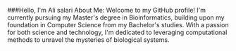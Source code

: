 ###Hello, I'm Ali salari
About Me:
Welcome to my GitHub profile! I'm currently pursuing my Master's degree in Bioinformatics, building upon my foundation in Computer Science from my Bachelor's studies. With a passion for both science and technology, I'm dedicated to leveraging computational methods to unravel the mysteries of biological systems.
<!--
**siralisalari/siralisalari** is a ✨ _special_ ✨ repository because its `README.md` (this file) appears on your GitHub profile.

Here are some ideas to get you started:

- 🔭 I’m currently working on ...
- 🌱 I’m currently learning ...
- 👯 I’m looking to collaborate on ...
- 🤔 I’m looking for help with ...
- 💬 Ask me about ...
- 📫 How to reach me: ...
- 😄 Pronouns: ...
- ⚡ Fun fact: ...
-->
